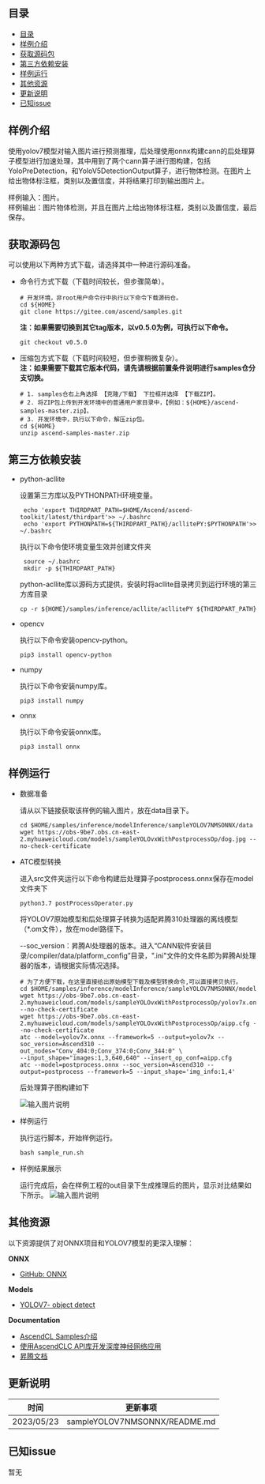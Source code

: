 
## 目录

- [目录](#目录)
- [样例介绍](#样例介绍)
- [获取源码包](#获取源码包)
- [第三方依赖安装](#第三方依赖安装)
- [样例运行](#样例运行)
- [其他资源](#其他资源)
- [更新说明](#更新说明)
- [已知issue](#已知issue)
    
## 样例介绍

使用yolov7模型对输入图片进行预测推理，后处理使用onnx构建cann的后处理算子模型进行加速处理，其中用到了两个cann算子进行图构建，包括YoloPreDetection，和YoloV5DetectionOutput算子，进行物体检测。在图片上给出物体标注框，类别以及置信度，并将结果打印到输出图片上。
  
样例输入：图片。    
样例输出：图片物体检测，并且在图片上给出物体标注框，类别以及置信度，最后保存。

## 获取源码包
    
 可以使用以下两种方式下载，请选择其中一种进行源码准备。

 - 命令行方式下载（下载时间较长，但步骤简单）。

   ```    
   # 开发环境，非root用户命令行中执行以下命令下载源码仓。    
   cd ${HOME}     
   git clone https://gitee.com/ascend/samples.git
   ```
   **注：如果需要切换到其它tag版本，以v0.5.0为例，可执行以下命令。**
   ```
   git checkout v0.5.0
   ```   
 - 压缩包方式下载（下载时间较短，但步骤稍微复杂）。   
   **注：如果需要下载其它版本代码，请先请根据前置条件说明进行samples仓分支切换。**   
   ``` 
   # 1. samples仓右上角选择 【克隆/下载】 下拉框并选择 【下载ZIP】。    
   # 2. 将ZIP包上传到开发环境中的普通用户家目录中，【例如：${HOME}/ascend-samples-master.zip】。     
   # 3. 开发环境中，执行以下命令，解压zip包。     
   cd ${HOME}    
   unzip ascend-samples-master.zip
   ```

## 第三方依赖安装

- python-acllite

   设置第三方库以及PYTHONPATH环境变量。
    
   ```   
    echo 'export THIRDPART_PATH=$HOME/Ascend/ascend-toolkit/latest/thirdpart'>> ~/.bashrc    
    echo 'export PYTHONPATH=${THIRDPART_PATH}/acllitePY:$PYTHONPATH'>> ~/.bashrc
   ```

   执行以下命令使环境变量生效并创建文件夹
   
   ```     
    source ~/.bashrc
    mkdir -p ${THIRDPART_PATH}
   ```

   python-acllite库以源码方式提供，安装时将acllite目录拷贝到运行环境的第三方库目录

    ```
    cp -r ${HOME}/samples/inference/acllite/acllitePY ${THIRDPART_PATH}

    ```   
 - opencv

   执行以下命令安装opencv-python。
   ```
   pip3 install opencv-python
   ```
 - numpy

   执行以下命令安装numpy库。
   ```
   pip3 install numpy
   ``` 
 - onnx

   执行以下命令安装onnx库。
   ```
   pip3 install onnx
   ``` 
## 样例运行

  - 数据准备

    请从以下链接获取该样例的输入图片，放在data目录下。
        
    ```    
    cd $HOME/samples/inference/modelInference/sampleYOLOV7NMSONNX/data
    wget https://obs-9be7.obs.cn-east-2.myhuaweicloud.com/models/sampleYOLOvxWithPostprocessOp/dog.jpg --no-check-certificate
    ```

  - ATC模型转换

    进入src文件夹运行以下命令构建后处理算子postprocess.onnx保存在model文件夹下

    ```
    python3.7 postProcessOperator.py
    ```

    将YOLOV7原始模型和后处理算子转换为适配昇腾310处理器的离线模型（\*.om文件），放在model路径下。
    
    --soc_version：昇腾AI处理器的版本。进入“CANN软件安装目录/compiler/data/platform_config”目录，".ini"文件的文件名即为昇腾AI处理器的版本，请根据实际情况选择。

    ```
    # 为了方便下载，在这里直接给出原始模型下载及模型转换命令,可以直接拷贝执行。
    cd $HOME/samples/inference/modelInference/sampleYOLOV7NMSONNX/model
    wget https://obs-9be7.obs.cn-east-2.myhuaweicloud.com/models/sampleYOLOvxWithPostprocessOp/yolov7x.onnx --no-check-certificate
    wget https://obs-9be7.obs.cn-east-2.myhuaweicloud.com/models/sampleYOLOvxWithPostprocessOp/aipp.cfg --no-check-certificate
    atc --model=yolov7x.onnx --framework=5 --output=yolov7x --soc_version=Ascend310 --out_nodes="Conv_404:0;Conv_374:0;Conv_344:0" \
    --input_shape="images:1,3,640,640" --insert_op_conf=aipp.cfg
    atc --model=postprocess.onnx --soc_version=Ascend310 --output=postprocess --framework=5 --input_shape='img_info:1,4'                                                              
    ```

    后处理算子图构建如下
    
    ![输入图片说明](https://obs-9be7.obs.cn-east-2.myhuaweicloud.com/models/sampleYOLOvxWithPostprocessOp/a.png "image-20211028101534906.png")

  - 样例运行
    

    执行运行脚本，开始样例运行。
    ```
    bash sample_run.sh
    ```
  - 样例结果展示
    
    运行完成后，会在样例工程的out目录下生成推理后的图片，显示对比结果如下所示。
   ![输入图片说明](https://obs-9be7.obs.cn-east-2.myhuaweicloud.com/models/sampleYOLOvxWithPostprocessOp/out.jpg "image-20211028101534905.png")
   

## 其他资源

以下资源提供了对ONNX项目和YOLOV7模型的更深入理解：

**ONNX**
- [GitHub: ONNX](https://github.com/onnx/onnx)

**Models**
- [YOLOV7- object detect](https://gitee.com/ascend/modelzoo-GPL/tree/master/built-in/ACL_Pytorch/Yolov7_for_Pytorch)

**Documentation**
- [AscendCL Samples介绍](../README_CN.md)
- [使用AscendCLC API库开发深度神经网络应用](https://www.hiascend.com/document/detail/zh/CANNCommunityEdition/600alpha006/infacldevg/aclcppdevg/aclcppdevg_000000.html)
- [昇腾文档](https://www.hiascend.com/document?tag=community-developer)

## 更新说明
  | 时间 | 更新事项 |
|----|------|
| 2023/05/23 | sampleYOLOV7NMSONNX/README.md |
  

## 已知issue

  暂无
